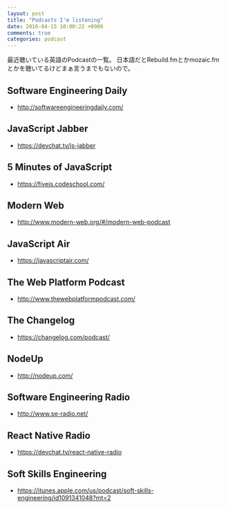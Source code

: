 ```yaml
---
layout: post
title: "Podcasts I'm listening"
date: 2016-04-15 10:00:22 +0900
comments: true
categories: podcast
---
```


最近聴いている英語のPodcastの一覧。
日本語だとRebuild.fmとかmozaic.fmとかを聴いてるけどまぁ言うまでもないので。

<!-- more -->

## Software Engineering Daily

* http://softwareengineeringdaily.com/

## JavaScript Jabber

* https://devchat.tv/js-jabber

## 5 Minutes of JavaScript

* https://fivejs.codeschool.com/

## Modern Web

* http://www.modern-web.org/#/modern-web-podcast

## JavaScript Air

* https://javascriptair.com/

## The Web Platform Podcast

* http://www.thewebplatformpodcast.com/

## The Changelog

* https://changelog.com/podcast/

## NodeUp

* http://nodeup.com/

## Software Engineering Radio

* http://www.se-radio.net/

## React Native Radio

* https://devchat.tv/react-native-radio

## Soft Skills Engineering

* https://itunes.apple.com/us/podcast/soft-skills-engineering/id1091341048?mt=2
